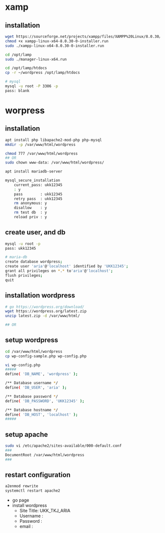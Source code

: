 # xamp
## installation
```bash
wget https://sourceforge.net/projects/xampp/files/XAMPP%20Linux/8.0.30/xampp-linux-x64-8.0.30-0-installer.run
chmod +x xampp-linux-x64-8.0.30-0-installer.run
sudo ./xampp-linux-x64-8.0.30-0-installer.run

cd /opt/lamp
sudo ./manager-linux-x64.run 

cd /opt/lamp/htdocs
cp -r ~/wordpress /opt/lamp/htdocs 

# mysql
mysql -u root -P 3306 -p
pass: blank
```

# worpress
## installation
```bash
apt install php libapache2-mod-php php-mysql
mkdir -p /var/www/html/wordpress

chmod 777 /var/www/html/wordpress
## OR
sudo chown www-data: /var/www/html/wordpress/

apt install mariadb-server

mysql_secure_installation
    current_pass: ukk12345
    : y
    pass        : ukk12345
    retry pass  : ukk12345
    rm anonymous: y
    disallow    : y
    rm test db  : y
    reload priv : y
```

## create user, and db
```bash
mysql -u root -p 
pass: ukk12345

# maria-db
create database wordpress;
create user 'aria'@'localhost' identified by 'UKK12345';
grant all privileges on *.* to'aria'@'localhost';
flush privileges;
quit
```

## installation wordpress
```bash
# go https://wordpress.org/download/
wget https://wordpress.org/latest.zip
unzip latest.zip -d /var/www/html/

## OR
```

## setup wordpress
```bash
cd /var/www/html/wordpress
cp wp-config-sample.php wp-config.php

vi wp-config.php
#####
define( 'DB_NAME', 'wordpress' );

/** Database username */
define( 'DB_USER', 'aria' );

/** Database password */
define( 'DB_PASSWORD', 'UKK12345' );

/** Database hostname */
define( 'DB_HOST', 'localhost' );
#####
```

## setup apache
```bash
sudo vi /etc/apache2/sites-available/000-default.conf
###
DocumentRoot /var/www/html/wordpress
###
```

## restart configuration
```bash
a2enmod rewrite
systemctl restart apache2
```

- go page
- install wordpress
  - Site Title: UKK_TKJ_ARIA
  - Username  : 
  - Password  : 
  - email     : 